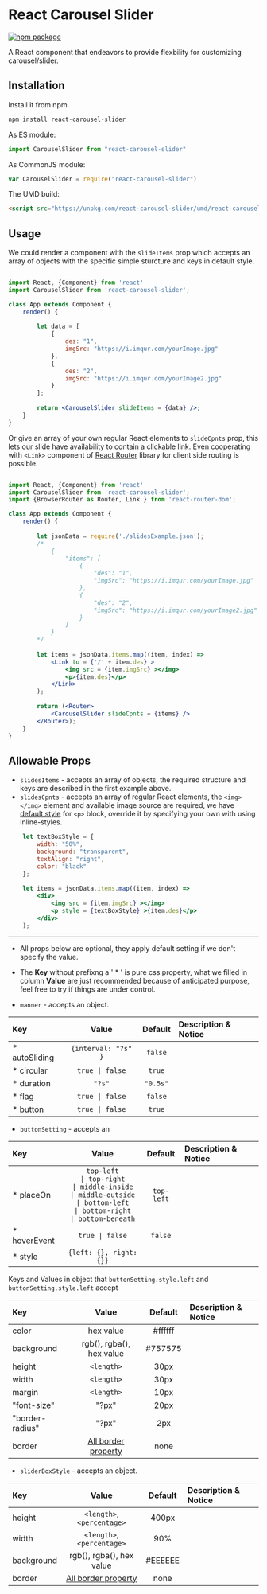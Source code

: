 # React Carousel Slider
[![npm package][npm-badge]][npm]

A React component that endeavors to provide flexbility for customizing carousel/slider.

## Installation

Install it from npm.

```js
npm install react-carousel-slider
```
As ES module:
```js
import CarouselSlider from "react-carousel-slider"
```
As CommonJS module:
```js
var CarouselSlider = require("react-carousel-slider")
```

The UMD build:
```html 
<script src="https://unpkg.com/react-carousel-slider/umd/react-carousel-slider.js"></script>
```

## Usage

We could render a <CarouselSlider> component with the `slideItems` prop which accepts an array of objects with the specific simple sturcture and keys in default style.

```jsx

import React, {Component} from 'react'
import CarouselSlider from 'react-carousel-slider';

class App extends Component {
    render() {
    
        let data = [
            {
                des: "1",
                imgSrc: "https://i.imqur.com/yourImage.jpg"
            },
            {
                des: "2",
                imgSrc: "https://i.imqur.com/yourImage2.jpg"
            }
        ];
        
        return <CarouselSlider slideItems = {data} />;
    }
}
```
Or give an array of your own regular React elements to `slideCpnts` prop, this lets our slide have availability to contain a clickable link. Even cooperating with `<Link>` component of [React Router](https://github.com/ReactTraining/react-router) library for client side routing is possible.

```jsx

import React, {Component} from 'react'
import CarouselSlider from 'react-carousel-slider';
import {BrowserRouter as Router, Link } from 'react-router-dom';

class App extends Component {
    render() {
    
        let jsonData = require('./slidesExample.json');
        /*
            {
                "items": [
                    {
                        "des": "1",
                        "imgSrc": "https://i.imqur.com/yourImage.jpg"
                    },
                    {
                        "des": "2",
                        "imgSrc": "https://i.imqur.com/yourImage2.jpg"
                    }
                ] 
            }
        */
        
        let items = jsonData.items.map((item, index) => 
            <Link to = {'/' + item.des} >
                <img src = {item.imgSrc} ></img>
                <p>{item.des}</p>
            </Link>
        );
        
        return (<Router>
            <CarouselSlider slideCpnts = {items} />
        </Router>);
    }
}
```

## Allowable Props
* `slidesItems` -  accepts an array of objects, the required structure and keys are described in the first example above.
* `slidesCpnts` -  accepts an array of regular React elements, the `<img></img>` element and available image source are required, we have [default style]() for `<p>` block, override it by specifying your own with using inline-styles.
    
```jsx
    let textBoxStyle = {
        width: "50%",
        background: "transparent",
        textAlign: "right",
        color: "black"
    };
    
    let items = jsonData.items.map((item, index) => 
        <div>
            <img src = {item.imgSrc} ></img>
            <p style = {textBoxStyle} >{item.des}</p>
        </div>
    );
```
***
* All props below are optional, they apply default setting if we don't specify the value.
* The **Key** without prefixng a  ' * '  is pure css property, what we filled in column **Value** are just recommended because of anticipated purpose, feel free to try if things are under control.

* `manner` - accepts an object.

| Key | Value | Default | Description & Notice |
|:---|:---:|:---:|:---|
| * autoSliding | `{interval: "?s" }` | `false` |  |
| * circular | `true \| false` | `true` | |
| * duration | `"?s"` | `"0.5s"` | |
| * flag | `true \| false` | `false` | |
| * button | `true \| false` | `true` | |

* `buttonSetting` - accepts an 

| Key | Value | Default | Description & Notice |
|:---|:---:|:---:|:---|
| * placeOn | `top-left`</br>`\| top-right`</br>`\| middle-inside`</br>`\| middle-outside`</br>`\| bottom-left`</br>`\| bottom-right`</br>`\| bottom-beneath` | `top-left` |  |
| * hoverEvent | `true \| false` | `false` | |
| * style | `{left: {}, right: {}}` | | |

Keys and Values in object that `buttonSetting.style.left` and `buttonSetting.style.left` accept

| Key | Value | Default | Description & Notice |
|:---|:---:|:---:|:---|
| color | hex value | #ffffff |  |
| background | rgb(), rgba(), hex value | #757575 | |
| height | `<length>` | 30px | |
| width | `<length>` | 30px | |
| margin | `<length>` | 10px | |
| "font-size" | "?px" | 20px | |
| "border-radius" | "?px" | 2px | |
| border | [All border property](https://developer.mozilla.org/en-US/docs/Web/CSS/border) | none | |
 



* `sliderBoxStyle` - accepts an object.

| Key | Value | Default | Description & Notice |
|:---|:---:|:---:|:---|
| height | 	`<length>`, `<percentage>` | 400px |  |
| width | `<length>`, `<percentage>` | 90% | |
| background | rgb(), rgba(), hex value | #EEEEEE | |
| border | [All border property](https://developer.mozilla.org/en-US/docs/Web/CSS/border) | none | | 



    
[npm-badge]: https://img.shields.io/npm/v/react-carousel-slider.png?style=flat-square
[npm]: https://www.npmjs.org/package/react-carousel-slider

